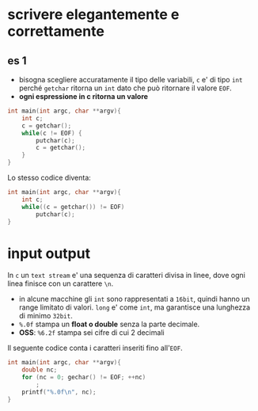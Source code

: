 # scrivere elegantemente e correttamente

## es 1
* bisogna scegliere accuratamente il tipo delle variabili, `c` e' di tipo `int` perché `getchar` ritorna un `int` dato che può ritornare il valore `EOF`.
* **ogni espressione in c ritorna un valore**
```c
int main(int argc, char **argv){
	int c;
	c = getchar();
	while(c != EOF) {
		putchar(c);
		c = getchar();
	}
}
```

Lo stesso codice diventa:
```c
int main(int argc, char **argv){
	int c;
	while((c = getchar()) != EOF)
		putchar(c);
}
```

# input output
In `c` un `text stream` e' una sequenza di caratteri divisa in linee, dove ogni linea finisce con un carattere `\n`. 

* in alcune macchine gli `int` sono rappresentati a `16bit`, quindi hanno un range limitato di valori. `long` e' come `int`, ma garantisce una lunghezza di minimo `32bit`.
* `%.0f` stampa un **float o double** senza la parte decimale.
* **OSS**: `%6.2f` stampa sei cifre di cui 2 decimali

Il seguente codice conta i caratteri inseriti fino all'`EOF`.
```c
int main(int argc, char **argv){
	double nc;
	for (nc = 0; gechar() != EOF; ++nc)
		;
	printf("%.0f\n", nc);
}
```
